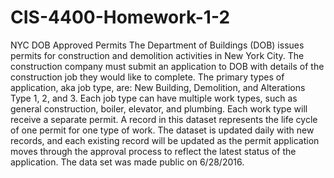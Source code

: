 # CIS-4400-Homework-1-2
NYC DOB  Approved Permits 
The Department of Buildings (DOB) issues permits for construction and demolition activities in New York City. The construction company must submit an application to DOB with details of the construction job they would like to complete. The primary types of application, aka job type, are: New Building, Demolition, and Alterations Type 1, 2, and 3. Each job type can have multiple work types, such as general construction, boiler, elevator, and plumbing. Each work type will receive a separate permit. A record in this dataset represents the life cycle of one permit for one type of work. The dataset is updated daily with new records, and each existing record will be updated as the permit application moves through the approval process to reflect the latest status of the application. The data set was made public on 6/28/2016.

